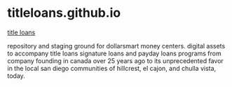 titleloans.github.io
====================
[title loans](http://titleloans.github.io)

repository and staging ground for dollarsmart money centers. digital assets to accompany title loans signature loans and payday loans programs from company founding in canada over 25 years ago to its unprecedented favor in the local san diego communities of hillcrest, el cajon, and chulla vista, today.
